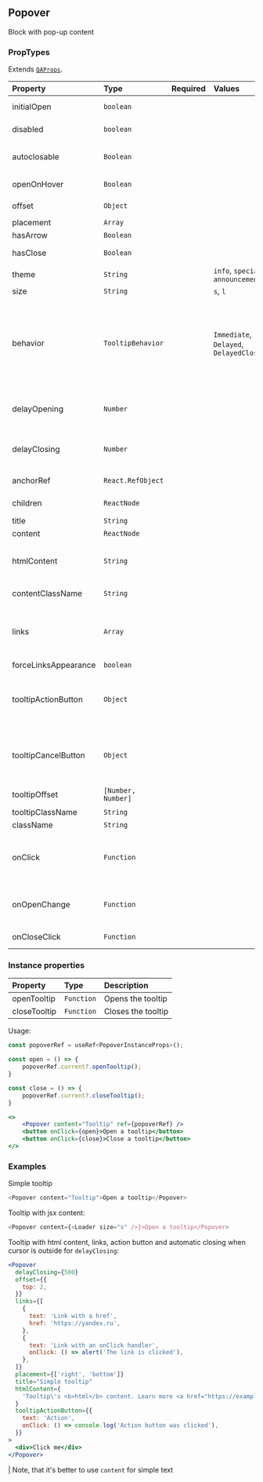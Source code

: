 ## Popover

Block with pop-up content

### PropTypes

Extends [`QAProps`](../types.ts).

| Property             | Type               | Required | Values                                   | Default             | Description                                                                                                                                                                    |
| :------------------- | :----------------- | :------- | :--------------------------------------- | :------------------ | :----------------------------------------------------------------------------------------------------------------------------------------------------------------------------- |
| initialOpen          | `boolean`          |          |                                          | false               | Whether the tooltip initially opened                                                                                                                                           |
| disabled             | `boolean`          |          |                                          | false               | Disables open state changes                                                                                                                                                    |
| autoclosable         | `Boolean`          |          |                                          | `true`              | Whether tooltip should automatically close when the cursor is outside                                                                                                          |
| openOnHover          | `Boolean`          |          |                                          | `true`              | Whether tooltip should open on hover                                                                                                                                           |
| offset               | `Object`           |          |                                          |                     | Control's offset <br/> `{ top: 0, left: 0 }`                                                                                                                                   |
| placement            | `Array`            |          |                                          | [`right`, `bottom`] | Tooltip's placement                                                                                                                                                            |
| hasArrow             | `Boolean`          |          |                                          | `true`              | Whether tooltip has a tail                                                                                                                                                     |
| hasClose             | `Boolean`          |          |                                          | `false`             | Whether tooltip has a close button                                                                                                                                             |
| theme                | `String`           |          | `info`, `special`, `announcement`        | `info`              | Tooltip's theme                                                                                                                                                                |
| size                 | `String`           |          | `s`, `l`                                 | `s`                 | Tooltip's size                                                                                                                                                                 |
| behavior             | `TooltipBehavior`  |          | `Immediate`, `Delayed`, `DelayedClosing` | `DelayedClosing`    | Tooltip open/close behaviour when `openOnHover` (without a delay, with delay, with delay only when closing). Won't be applied if `delayOpening` or `delayClosing` are provided |
| delayOpening         | `Number`           |          |                                          | `0`                 | Tooltip's opening delay if `openOnHover`. We recommend to use `behavior`                                                                                                       |
| delayClosing         | `Number`           |          |                                          | `300`               | Tooltip's closing delay if `autoclosable`. We recommend to use `behavior`                                                                                                      |
| anchorRef            | `React.RefObject`  |          |                                          |                     | Custom anchor. Disables `openByHover` and `onClick`.                                                                                                                           |
| children             | `ReactNode`        |          |                                          |                     | Content, over which tooltip is rendered                                                                                                                                        |
| title                | `String`           |          |                                          |                     | Tooltip's title                                                                                                                                                                |
| content              | `ReactNode`        |          |                                          |                     | Tooltip's content                                                                                                                                                              |
| htmlContent          | `String`           |          |                                          |                     | Tooltip's html content (`dangerouslySetInnerHTML` will be used for rendering)                                                                                                  |
| contentClassName     | `String`           |          |                                          |                     | Tooltip's content css class                                                                                                                                                    |
| links                | `Array`            |          |                                          | []                  | Links under the content <br/> `{ text: 'Link 1', href: 'https://yandex.ru'}` or <br/> `{ text: 'Link 2', onClick: () => callbackOnLinkClick() }`                               |
| forceLinksAppearance | `boolean`          |          |                                          | true                | Force styles for links                                                                                                                                                         |
| tooltipActionButton  | `Object`           |          |                                          |                     | Action button properties (the button won't be rendered without it) <br/> `{ text: 'Button', onClick: () => callbackOnClick() }`                                                |
| tooltipCancelButton  | `Object`           |          |                                          |                     | Cancel button properties (the button won't be rendered without it) <br/> `{ text: 'Button', onClick: () => callbackOnClick() }`                                                |
| tooltipOffset        | `[Number, Number]` |          |                                          |                     | Tooltip's offset related to the control                                                                                                                                        |
| tooltipClassName     | `String`           |          |                                          |                     | Tooltip's css class                                                                                                                                                            |
| className            | `String`           |          |                                          |                     | Control's css class                                                                                                                                                            |
| onClick              | `Function`         |          |                                          |                     | Anchor click callback. If the function returns `true', the tooltip will be open, otherwise it won't be opened.                                                                 |
| onOpenChange         | `Function`         |          |                                          |                     | Open state change callback. Can be useful for delayed tooltip's content rendering.                                                                                             |
| onCloseClick         | `Function`         |          |                                          |                     | Close button click handler                                                                                                                                                     |

### Instance properties

| Property     | Type       | Description        |
| :----------- | :--------- | :----------------- |
| openTooltip  | `Function` | Opens the tooltip  |
| closeTooltip | `Function` | Closes the tooltip |

Usage:

```jsx
const popoverRef = useRef<PopoverInstanceProps>();

const open = () => {
    popoverRef.current?.openTooltip();
}

const close = () => {
    popoverRef.current?.closeTooltip();
}

<>
    <Popover content="Tooltip" ref={popoverRef} />
    <button onClick={open}>Open a tooltip</button>
    <button onClick={close}>Close a tooltip</button>
</>
```

### Examples

Simple tooltip

```js
<Popover content="Tooltip">Open a tooltip</Popover>
```

Tooltip with jsx content:

```js
<Popover content={<Loader size="s" />}>Open a tooltip</Popover>
```

Tooltip with html content, links, action button and automatic closing when cursor is outside for `delayClosing`:

```jsx
<Popover
  delayClosing={500}
  offset={{
    top: 2,
  }}
  links={[
    {
      text: 'Link with a href',
      href: 'https://yandex.ru',
    },
    {
      text: 'Link with an onClick handler',
      onClick: () => alert('The link is clicked'),
    },
  ]}
  placement={['right', 'bottom']}
  title="Simple tooltip"
  htmlContent={
    'Tooltip\'s <b>html</b> content. Learn more <a href="https://example.com" target="_blank">here</a>'
  }
  tooltipActionButton={{
    text: 'Action',
    onClick: () => console.log('Action button was clicked'),
  }}
>
  <div>Click me</div>
</Popover>
```

| Note, that it's better to use `content` for simple text
